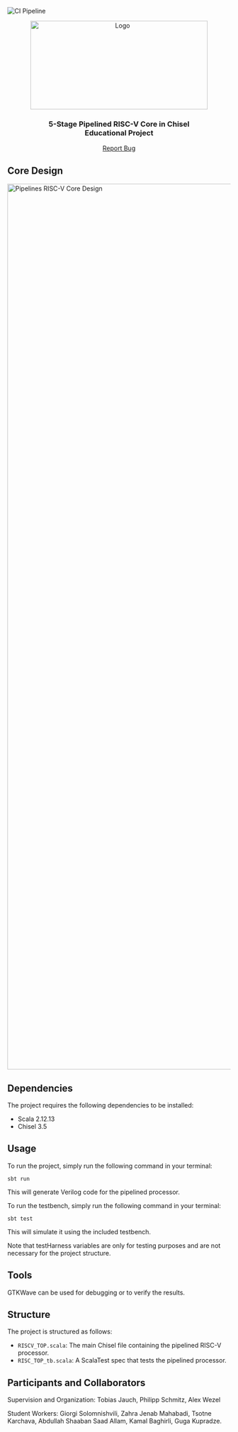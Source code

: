  ![CI Pipeline](https://github.com/RPTU-EIS/RISCV-Core/actions/workflows/scala.yml/badge.svg?event=push)
<!-- PROJECT LOGO -->
<div align="center">
  <a href="https://github.com/RPTU-EIS/RISCV-Core">
    <img src="fig/RPTU_logo.png" alt="Logo" width="400" height="200">
  </a>
  <h3 align="center">
  5-Stage Pipelined RISC-V Core in Chisel
  <br />
  Educational Project
  </h3>
  <p align="center">
    <a href="https://github.com/RPTU-EIS/RISCV-Core/issues">Report Bug</a> 
  </p>
</div>

<!-- TABLE OF CONTENTS 
<details>
  <summary>Table of Contents</summary>
  <ol>
    <li>
      <a href="#about-the-project">About The Project</a>
    </li>
    <li>
      <a href="#getting-started">Getting Started</a>
      <ul>
        <li><a href="#prerequisites">Prerequisites</a></li>
        <li><a href="#installation">Installation</a></li>
      </ul>
    </li>
    <li><a href="#roadmap">Roadmap</a></li>
    <li><a href="#contact">Contact</a></li>
    <li><a href="#acknowledgments">Acknowledgments</a></li>
  </ol>
</details> -->


## Core Design

<img src="fig/RISC-V_Core_Pipeline.png" alt="Pipelines RISC-V Core Design" width="2000">

## Dependencies

The project requires the following dependencies to be installed:

- Scala 2.12.13
- Chisel 3.5

## Usage

To run the project, simply run the following command in your terminal:

`sbt run`


This will generate Verilog code for the pipelined processor.

To run the testbench, simply run the following command in your terminal:

`sbt test`

This will simulate it using the included testbench.

Note that testHarness variables are only for testing purposes and are not necessary for the project structure.

## Tools

GTKWave can be used for debugging or to verify the results.

## Structure

The project is structured as follows:

- `RISCV_TOP.scala`: The main Chisel file containing the pipelined RISC-V processor.
- `RISC_TOP_tb.scala`: A ScalaTest spec that tests the pipelined processor.

## Participants and Collaborators

Supervision and Organization: Tobias Jauch, Philipp Schmitz, Alex Wezel

Student Workers: Giorgi Solomnishvili, Zahra Jenab Mahabadi, Tsotne Karchava, Abdullah Shaaban Saad Allam, Kamal Baghirli, Guga Kupradze.

[product-screenshot]: images/screenshot.png
